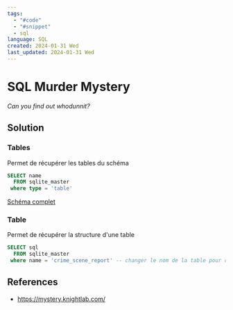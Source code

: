 ```yaml
---
tags:
  - "#code"
  - "#snippet"
  - sql
language: SQL
created: 2024-01-31 Wed
last_updated: 2024-01-31 Wed
---
```

# SQL Murder Mystery
*Can you find out whodunnit?*
## Solution
### Tables
Permet de récupérer les tables du schéma

```SQL
SELECT name 
  FROM sqlite_master
 where type = 'table'
```
[Schéma complet](https://mystery.knightlab.com/schema.png)
### Table
Permet de récupérer la structure d'une table
```SQL
SELECT sql 
  FROM sqlite_master
 where name = 'crime_scene_report' -- changer le nom de la table pour celle dont vous voulez récupréer le schéma
```


## References
* https://mystery.knightlab.com/